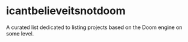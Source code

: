 # icantbelieveitsnotdoom
A curated list dedicated to listing projects based on the Doom engine on some level.
